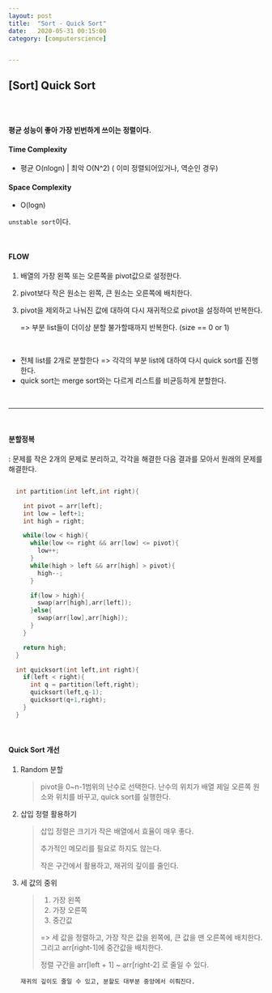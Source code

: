 ```yaml
---
layout:	post
title:	"Sort - Quick Sort"
date:	2020-05-31 00:15:00
category: [computerscience]


---
```




## [Sort] Quick Sort

<br/>

<br/>

**평균 성능이 좋아 가장 빈번하게 쓰이는 정렬이다.**



#### Time Complexity 

+ 평균 O(nlogn) | 최악 O(N^2) ( 이미 정렬되어있거나, 역순인 경우)

#### Space Complexity

+ O(logn)

`unstable sort`이다.

<br/>

#### FLOW

1. 배열의 가장 왼쪽 또는 오른쪽을 pivot값으로 설정한다.

2. pivot보다 작은 원소는 왼쪽, 큰 원소는 오른쪽에 배치한다.

3. pivot을 제외하고 나눠진 값에 대하여 다시 재귀적으로 pivot을 설정하여 반복한다.

   => 부분 list들이 더이상 분할 불가할때까지 반복한다. (size == 0 or 1)

<br/>

+ 전체 list를 2개로 분할한다 => 각각의 부분 list에 대하여 다시 quick sort를 진행한다.
+ quick sort는 merge sort와는 다르게 리스트를 비균등하게 분할한다.

<br/>

---------------------

<br/>



#### 분할정복

: 문제를 작은 2개의 문제로 분리하고, 각각을 해결한 다음 결과를 모아서 원래의 문제를 해결한다. 



``` c++

  int partition(int left,int right){

    int pivot = arr[left];
    int low = left+1;
    int high = right;

    while(low < high){
      while(low <= right && arr[low] <= pivot){
        low++;
      }
      while(high > left && arr[high] > pivot){
        high--;
      }

      if(low > high){
        swap(arr[high],arr[left]);
      }else{
        swap(arr[low],arr[high]);
      }
    }

    return high;
  }

  int quicksort(int left,int right){
    if(left < right){
      int q = partition(left,right);
      quicksort(left,q-1);
      quicksort(q+1,right);
    }
  }

```



<br/>

#### Quick Sort 개선

1. Random 분할

   > pivot을 0~n-1범위의 난수로 선택한다. 난수의 위치가 배열 제일 오른쪽 원소와 위치를 바꾸고, quick sort를 실행한다.

   

2. 삽입 정렬 활용하기

   > 삽입 정렬은 크기가 작은 배열에서 효율이 매우 좋다. 
   >
   > 추가적인 메모리를 필요로 하지도 않는다.
   >
   > 작은 구간에서 활용하고, 재귀의 깊이를 줄인다.

   

3. 세 값의 중위

   > 1. 가장 왼쪽
   > 2. 가장 오른쪽
   > 3. 중간값
   >
   > => 세 값을 정렬하고, 가장 작은 값을 왼쪽에, 큰 값을 맨 오른쪽에 배치한다. 그리고 arr[right-1]에 중간값을 배치한다.
   >
   > 정렬 구간을 arr[left + 1] ~ arr[right-2] 로 줄일 수 있다.

   `재귀의 깊이도 줄일 수 있고, 분할도 대부분 중앙에서 이뤄진다.`

<br/><br/>
